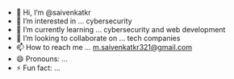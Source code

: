 - 👋 Hi, I’m @saivenkatkr
- 👀 I’m interested in ... cybersecurity
- 🌱 I’m currently learning ... cybersecurity and web development
- 💞️ I’m looking to collaborate on ... tech companies
- 📫 How to reach me ... m.saivenkatkr321@gmail.com
- 😄 Pronouns: ...
- ⚡ Fun fact: ... 

<!---
saivenkatkr/saivenkatkr is a ✨ special ✨ repository because its `README.md` (this file) appears on your GitHub profile.
You can click the Preview link to take a look at your changes.
--->
